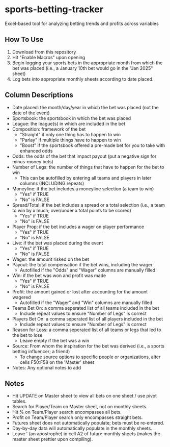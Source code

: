 # sports-betting-tracker
Excel-based tool for analyzing betting trends and profits across variables

## How To Use

1. Download from this repository
2. Hit "Enable Macros" upon opening
3. Begin logging your sports bets in the appropriate month from which the bet was placed (i.e., a January 10th bet would go in the "Jan 2025" sheet)
5. Log bets into appropriate monthly sheets according to date placed.

## Column Descriptions

- Date placed: the month/day/year in which the bet was placed (not the date of the event)
- Sportsbook: the sportsbook in which the bet was placed
- League: the league(s) in which are included in the bet
- Composition: framework of the bet
  - "Straight" if only one thing has to happen to win
  - "Parlay" if multiple things have to happen to win
  - "Boost" if the sportsbook offered a pre-made bet for you to take with enhanced odds
- Odds: the odds of the bet that impact payout (put a negative sign for minus-money bets)
- Number of Legs: the number of things that have to happen for the bet to win
  - This can be autofilled by entering all teams and players in later columns (INCLUDING repeats)
- Moneyline: if the bet includes a moneyline selection (a team to win)
  - "Yes" if TRUE
  - "No" is FALSE
- Spread/Total: if the bet includes a spread or a total selection (i.e., a team to win by x much; over/under x total points to be scored)
  - "Yes" if TRUE
  - "No" is FALSE
- Player Prop: if the bet includes a wager on player performance
  - "Yes" if TRUE
  - "No" is FALSE
- Live: if the bet was placed during the event
  - "Yes" if TRUE
  - "No" is FALSE
- Wager: the amount risked on the bet
- Payout: the total compensation if the bet wins, including the wager
  - Autofilled if the "Odds" and "Wager" columns are manually filled
- Win: if the bet was won and profit was made
  - "Yes" if TRUE
  - "No" is FALSE
- Profit: the amount gained or lost after accounting for the amount wagered
  - Autofilled if the "Wager" and "Win" columns are manually filled
- Teams Bet On: a comma seperated list of all teams included in the bet
  - Include repeat values to ensure "Number of Legs" is correct
- Players Bet On: a comma seperated list of all players included in the bet
  - Include repeat values to ensure "Number of Legs" is correct
- Reason for Loss: a comma seperated list of all teams or legs that led to the bet to lose
  - Leave empty if the bet was a win
- Source: From whom the inspiration for the bet was derived (i.e., a sports betting influencer; a friend)
  - To change source options to specific people or organizations, alter cells F50:F58 on the 'Master' sheet
- Notes: Any optional notes to add

 
## Notes

- Hit UPDATE on Master sheet to view all bets on one sheet / use pivot tables.
- Search for Player/Team on Master sheet, not on monthly sheets.
- Hit % on Team/Player search encompasses all bets.
- Profit on Team/Player search only encompasses straight bets.
- Futures sheet does not automatically populate; bets must be re-entered.
- Day-by-day data will automatically populate in the monthly sheets.					
- Leave ' (an apostrophe) in cell A2 of future monthly sheets (makes the master sheet prettier upon compiling).

